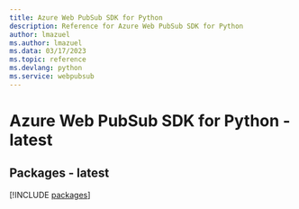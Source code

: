 ```yaml
---
title: Azure Web PubSub SDK for Python
description: Reference for Azure Web PubSub SDK for Python
author: lmazuel
ms.author: lmazuel
ms.data: 03/17/2023
ms.topic: reference
ms.devlang: python
ms.service: webpubsub
---
```

# Azure Web PubSub SDK for Python - latest
## Packages - latest
[!INCLUDE [packages](web-pubsub-index.md)]